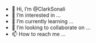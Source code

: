 - 👋 Hi, I’m @ClarkSonali
- 👀 I’m interested in ...
- 🌱 I’m currently learning ...
- 💞️ I’m looking to collaborate on ...
- 📫 How to reach me ...

<!---
ClarkSonali/ClarkSonali is a ✨ special ✨ repository because its `README.md` (this file) appears on your GitHub profile.
You can click the Preview link to take a look at your changes.
--->
